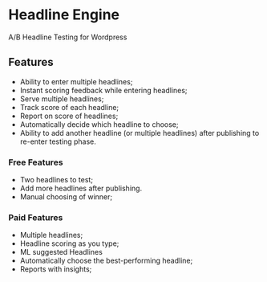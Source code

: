# Headline Engine

A/B Headline Testing for Wordpress

## Features
- Ability to enter multiple headlines;
- Instant scoring feedback while entering headlines;
- Serve multiple headlines;
- Track score of each headline;
- Report on score of headlines;
- Automatically decide which headline to choose;
- Ability to add another headline (or multiple headlines) after publishing to re-enter testing phase.

### Free Features
- Two headlines to test;
- Add more headlines after publishing.
- Manual choosing of winner;

### Paid Features
- Multiple headlines;
- Headline scoring as you type;
- ML suggested Headlines 
- Automatically choose the best-performing headline;
- Reports with insights;